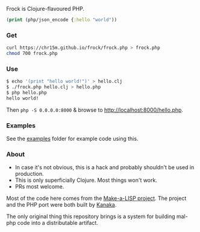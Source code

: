 Frock is Clojure-flavoured PHP.

```clojure
(print (php/json_encode {:hello "world"))
```

### Get

```sh
curl https://chr15m.github.io/frock/frock.php > frock.php
chmod 700 frock.php
```

### Use

```sh
$ echo '(print "hello world!")' > hello.clj
$ ./frock.php hello.clj > hello.php
$ php hello.php
hello world!
```

Then `php -S 0.0.0.0:8000` & browse to <http://localhost:8000/hello.php>.

### Examples

See the [examples](./examples) folder for example code using this.

### About

 * In case it's not obvious, this is a hack and probably shouldn't be used in production.
 * This is only superficially Clojure. Most things won't work.
 * PRs most welcome.

Most of the code here comes from the [Make-a-LISP project](https://github.com/kanaka/mal). The project and the PHP port were both built by [Kanaka](https://github.com/kanaka/).

The only original thing this repository brings is a system for building mal-php code into a distributable artifact.

